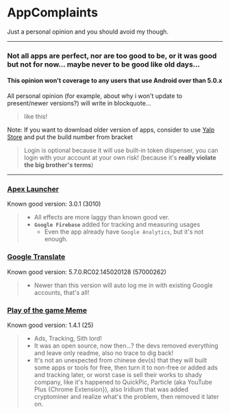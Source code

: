 # AppComplaints
Just a personal opinion and you should avoid my though.

- - - - -

### Not all apps are perfect, nor are too good to be, or it was good but not for now... maybe never to be good like old days...

#### This opinion won't coverage to any users that use Android over than 5.0.x

All personal opinion (for example, about why i won't update to present/newer versions?) will write in blockquote...
> like this!

Note: If you want to download older version of apps, consider to use [Yalp Store](https://github.com/yeriomin/YalpStore) and put the build number from bracket
> Login is optional because it will use built-in token dispenser, you can login with your account at your own risk! (because it's **really violate the big brother's terms**)

- - - - -

### [Apex Launcher](https://play.google.com/store/apps/details?id=com.anddoes.launcher)
Known good version: 3.0.1 (3010)
> - All effects are more laggy than known good ver.
> - **`Google Firebase`** added for tracking and measuring usages
>   - Even the app already have `Google Analytics`, but it's not enough.

### [Google Translate](https://play.google.com/store/apps/details?id=com.google.android.apps.translate)
Known good version: 5.7.0.RC02.145020128 (57000262)
> - Newer than this version will auto log me in with existing Google accounts, that's all!

### [Play of the game Meme](https://play.google.com/store/apps/details?id=net.atlassc.playofthegamememe)
Known good version: 1.4.1 (25)
> - Ads, Tracking, Sith lord!
> - It was an open source, now then...? the devs removed everything and leave only readme, also no trace to dig back!
> - It's not an unexpected from chinese dev(s) that they will built some apps or tools for free, then turn it to non-free or added ads and tracking later, or worst case is sell their works to shady company, like it's happened to QuickPic, Particle (aka YouTube Plus {Chrome Extension}), also Iridium that was added cryptominer and realize what's the problem, then removed it later on.
